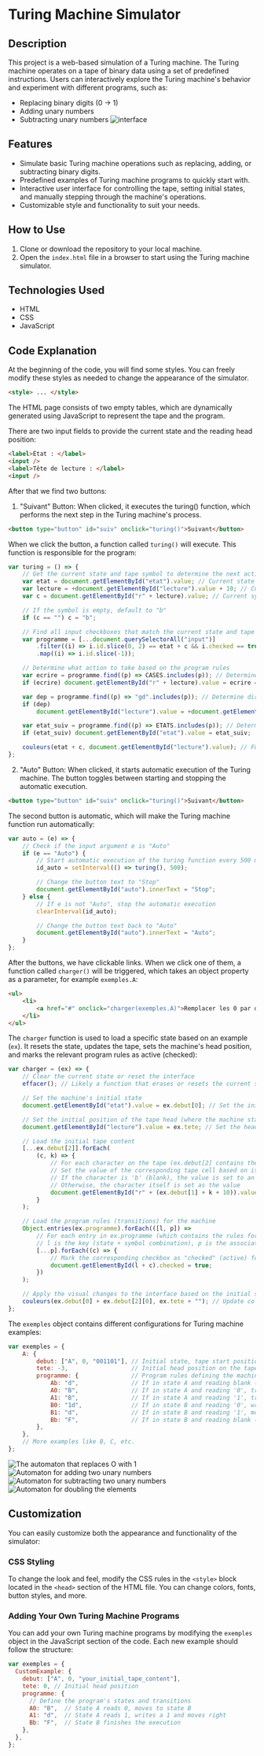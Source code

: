 # Turing Machine Simulator

## Description
This project is a web-based simulation of a Turing machine. The Turing machine operates on a tape of binary data using a set of predefined instructions. Users can interactively explore the Turing machine's behavior and experiment with different programs, such as:
- Replacing binary digits (0 → 1)
- Adding unary numbers
- Subtracting unary numbers
![interface](./images/interface.png)



## Features
- Simulate basic Turing machine operations such as replacing, adding, or subtracting binary digits.
- Predefined examples of Turing machine programs to quickly start with.
- Interactive user interface for controlling the tape, setting initial states, and manually stepping through the machine's operations.
- Customizable style and functionality to suit your needs.

## How to Use
1. Clone or download the repository to your local machine.
2. Open the `index.html` file in a browser to start using the Turing machine simulator.



## Technologies Used
- HTML
- CSS
- JavaScript



## Code Explanation
At the beginning of the code, you will find some styles. You can freely modify these styles as needed to change the appearance of the simulator.
```html
<style> ... </style>
```

The HTML page consists of two empty tables, which are dynamically generated using JavaScript to represent the tape and the program.

There are two input fields to provide the current state and the reading head position:
```html
<label>État : </label>
<input />
<label>Tête de lecture : </label>
<input />
```

After that we find two buttons:
1. "Suivant" Button: When clicked, it executes the turing() function, which performs the next step in the Turing machine's process.
```html
<button type="button" id="suiv" onclick="turing()">Suivant</button>
```
When we click the button, a function called `turing()` will execute. This function is responsible for the program:

```javascript
var turing = () => {
    // Get the current state and tape symbol to determine the next action
    var etat = document.getElementById("etat").value; // Current state
    var lecture = +document.getElementById("lecture").value + 10; // Current position on the tape (adjusted by +10)
    var c = document.getElementById("r" + lecture).value; // Current symbol on the tape at the current position

    // If the symbol is empty, default to "b"
    if (c == "") c = "b";

    // Find all input checkboxes that match the current state and tape symbol
    var programme = [...document.querySelectorAll("input")]
        .filter((i) => i.id.slice(0, 2) == etat + c && i.checked == true)
        .map((i) => i.id.slice(-1));

    // Determine what action to take based on the program rules
    var ecrire = programme.find((p) => CASES.includes(p)); // Determine what to write on the tape
    if (ecrire) document.getElementById("r" + lecture).value = ecrire == "b" ? "" : ecrire;

    var dep = programme.find((p) => "gd".includes(p)); // Determine direction to move (left or right)
    if (dep)
        document.getElementById("lecture").value = +document.getElementById("lecture").value + (dep == "g" ? -1 : 1);

    var etat_suiv = programme.find((p) => ETATS.includes(p)); // Determine next state
    if (etat_suiv) document.getElementById("etat").value = etat_suiv;

    couleurs(etat + c, document.getElementById("lecture").value); // Function to handle visual changes (not defined in the snippet)
};
```

2. "Auto" Button: When clicked, it starts automatic execution of the Turing machine. The button toggles between starting and stopping the automatic execution.
```html
<button type="button" id="suiv" onclick="turing()">Suivant</button>
``` 
The second button is automatic, which will make the Turing machine function run automatically:

```javascript
var auto = (e) => {
    // Check if the input argument e is "Auto"
    if (e == "Auto") {
        // Start automatic execution of the turing function every 500 milliseconds
        id_auto = setInterval(() => turing(), 500);

        // Change the button text to "Stop"
        document.getElementById("auto").innerText = "Stop";
    } else {
        // If e is not "Auto", stop the automatic execution
        clearInterval(id_auto);

        // Change the button text back to "Auto"
        document.getElementById("auto").innerText = "Auto";
    }
};
```

After the buttons, we have clickable links. When we click one of them, a function called `charger()` will be triggered, which takes an object property as a parameter, for example `exemples.A`:

```html
<ul>
    <li>
        <a href="#" onclick="charger(exemples.A)">Remplacer les 0 par des 1</a>
    </li>
</ul>
```

The `charger` function is used to load a specific state based on an example (`ex`). It resets the state, updates the tape, sets the machine's head position, and marks the relevant program rules as active (checked):

```javascript
var charger = (ex) => {
    // Clear the current state or reset the interface
    effacer(); // Likely a function that erases or resets the current setup

    // Set the machine's initial state
    document.getElementById("etat").value = ex.debut[0]; // Set the initial state of the Turing machine from ex.debut[0]

    // Set the initial position of the tape head (where the machine starts reading/writing)
    document.getElementById("lecture").value = ex.tete; // Set the head position from ex.tete

    // Load the initial tape content
    [...ex.debut[2]].forEach(
        (c, k) => {
            // For each character on the tape (ex.debut[2] contains the tape's initial content)
            // Set the value of the corresponding tape cell based on its position
            // If the character is 'b' (blank), the value is set to an empty string
            // Otherwise, the character itself is set as the value
            document.getElementById("r" + (ex.debut[1] + k + 10)).value = c == "b" ? "" : c;
        }
    );

    // Load the program rules (transitions) for the machine
    Object.entries(ex.programme).forEach(([l, p]) =>
        // For each entry in ex.programme (which contains the rules for the machine)
        // l is the key (state + symbol combination), p is the associated program (actions)
        [...p].forEach((c) => {
            // Mark the corresponding checkbox as "checked" (active) for the program rule
            document.getElementById(l + c).checked = true;
        })
    );

    // Apply the visual changes to the interface based on the initial state and head position
    couleurs(ex.debut[0] + ex.debut[2][0], ex.tete + ""); // Update colors or visual cues
};
```

The `exemples` object contains different configurations for Turing machine examples:

```javascript
var exemples = {
    A: {
        debut: ["A", 0, "001101"], // Initial state, tape start position, and tape content
        tete: -3,                  // Initial head position on the tape
        programme: {               // Program rules defining the machine's behavior
            Ab: "d",               // If in state A and reading blank ('b'), move right (d)
            A0: "B",               // If in state A and reading '0', transition to state B
            A1: "B",               // If in state A and reading '1', transition to state B
            B0: "1d",              // If in state B and reading '0', write '1' and move right (d)
            B1: "d",               // If in state B and reading '1', move right
            Bb: "F",               // If in state B and reading blank ('b'), transition to final state F
        },
    },
    // More examples like B, C, etc.
};
```
![The automaton that replaces O with 1](./images/1.png)
![Automaton for adding two unary numbers](./images/2.png)
![Automaton for subtracting two unary numbers](./images/3.png)
![Automaton for doubling the elements](./images/4.png)


## Customization

You can easily customize both the appearance and functionality of the simulator:

### CSS Styling

To change the look and feel, modify the CSS rules in the `<style>` block located in the `<head>` section of the HTML file. You can change colors, fonts, button styles, and more.

### Adding Your Own Turing Machine Programs

You can add your own Turing machine programs by modifying the `exemples` object in the JavaScript section of the code. Each new example should follow the structure:

```javascript
var exemples = {
  CustomExample: {
    debut: ["A", 0, "your_initial_tape_content"],
    tete: 0, // Initial head position
    programme: {
      // Define the program's states and transitions
      A0: "B",  // State A reads 0, moves to state B
      A1: "d",  // State A reads 1, writes a 1 and moves right
      Bb: "F",  // State B finishes the execution
    },
  },
};
```

